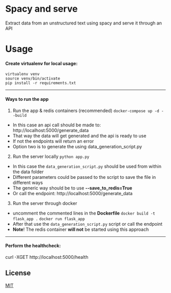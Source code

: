 # Spacy and serve

Extract data from an unstructured text using spacy and serve it through an API

# Usage

#### Create virtualenv for local usage:

    virtualenv venv
    source venv/bin/activate
    pip install -r requirements.txt

----
#### Ways to run the app
1) Run the app & redis containers (recommended)
`docker-compose up -d --build`
* In this case an api call should be made to: http://localhost:5000/generate_data
* That way the data will get generated and the api is ready to use
* If not the endpoints will return an error
* Option two is to generate the using data_generation_script.py
2) Run the server locally
 `python app.py`
* In this case the `data_generation_script.py` should be used from within the data folder
* Different parameters could be passed to the script to save the file in different ways
* The generic way should be to use **--save_to_redis=True**
* Or call the endpoint:  http://localhost:5000/generate_data
3) Run the server through docker
* uncomment the commented lines in the **Dockerfile**
`docker build -t flask_app .`
`docker run flask_app`
* After that use the `data_generation_script.py` script or call the endpoint
* **Note**! The redis container **will not** be started using this approach
----
#### Perform the healthcheck:

curl -XGET http://localhost:5000/health

## License
[MIT](https://choosealicense.com/licenses/mit/)
